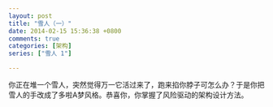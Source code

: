 ```yaml
---
layout: post
title: "雪人（一）"
date: 2014-02-15 15:36:38 +0800
comments: true
categories: [架构]
series: ["雪人 1"]

---
```


你正在堆一个雪人，突然觉得万一它活过来了，跑来掐你脖子可怎么办？于是你把雪人的手改成了多啦A梦风格。恭喜你，你掌握了风险驱动的架构设计方法。
